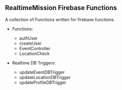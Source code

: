 ## RealtimeMission Firebase Functions

A collection of Functions written for firebase functions.

- Functions:
  - authUser
  - createUser
  - EventController
  - LocationCheck

- Realtime DB Triggers:
  - updateEventDBTrigger
  - updateLocationDBTrigger
  - updateProfileDBTrigger